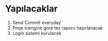 #  Yapılacaklar
1. Send Commit everyday
2.  Proje icerigine gore tez raporu hazırlanacak
3. Login sistemi kurulacak

